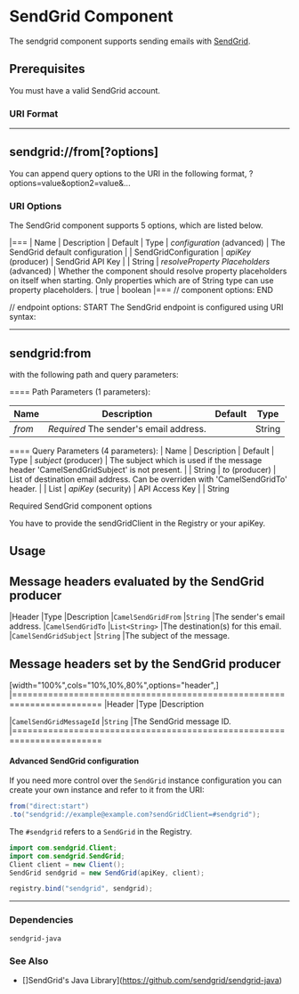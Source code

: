# SendGrid Component

The sendgrid component supports sending emails with [SendGrid](https://sendgrid.com/).

## Prerequisites

You must have a valid SendGrid account.

### URI Format

------------------------
sendgrid://from[?options]
------------------------

You can append query options to the URI in the following format,
?options=value&option2=value&...

### URI Options

The SendGrid component supports 5 options, which are listed below.

|===
| Name | Description | Default | Type
| *configuration* (advanced) | The SendGrid default configuration |  | SendGridConfiguration
| *apiKey* (producer) | SendGrid API Key |  | String
| *resolveProperty Placeholders* (advanced) | Whether the component should resolve property placeholders on itself when starting. Only properties which are of String type can use property placeholders. | true | boolean
|===
// component options: END

// endpoint options: START
The SendGrid endpoint is configured using URI syntax:

----
sendgrid:from
----

with the following path and query parameters:

==== Path Parameters (1 parameters):

|Name|Description|Default|Type|
|---|---|---|---|
|*from*|*Required* The sender's email address.| |String|

==== Query Parameters (4 parameters):
| Name | Description | Default | Type
| *subject* (producer) | The subject which is used if the message header 'CamelSendGridSubject' is not present. |  | String
| *to* (producer) | List of destination email address. Can be overriden with 'CamelSendGridTo' header. |  | List
| *apiKey* (security) | API Access Key |  | String

Required SendGrid component options

You have to provide the sendGridClient in the Registry or your apiKey.

## Usage

## Message headers evaluated by the SendGrid producer

|Header |Type |Description
|`CamelSendGridFrom` |`String` |The sender's email address.
|`CamelSendGridTo` |`List<String>` |The destination(s) for this email.
|`CamelSendGridSubject` |`String` |The subject of the message.

## Message headers set by the SendGrid producer

[width="100%",cols="10%,10%,80%",options="header",]
|=======================================================================
|Header |Type |Description

|`CamelSendGridMessageId` |`String` |The SendGrid message ID.
|=======================================================================

#### Advanced SendGrid configuration

If you need more control over the `SendGrid` instance
configuration you can create your own instance and refer to it from the
URI:

```Java
from("direct:start")
.to("sendgrid://example@example.com?sendGridClient=#sendgrid");
```

The `#sendgrid` refers to a `SendGrid` in the Registry.

```Java
import com.sendgrid.Client;
import com.sendgrid.SendGrid;
Client client = new Client();
SendGrid sendgrid = new SendGrid(apiKey, client);

registry.bind("sendgrid", sendgrid);
```
----------------------------------------------------------------------------------------------------------

### Dependencies

`sendgrid-java`

### See Also

* []SendGrid's Java Library](https://github.com/sendgrid/sendgrid-java)
